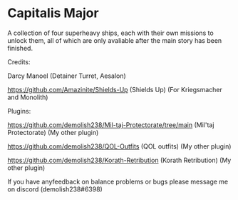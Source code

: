 # Capitalis Major
A collection of four superheavy ships, each with their own missions to unlock them, all of which are only avaliable after the main story has been finished.

Credits:

Darcy Manoel (Detainer Turret, Aesalon)

https://github.com/Amazinite/Shields-Up (Shields Up) (For Kriegsmacher and Monolith)

Plugins:

https://github.com/demolish238/Mil-taj-Protectorate/tree/main (Mil'taj Protectorate) (My other plugin)

https://github.com/demolish238/QOL-Outfits (QOL outfits) (My other plugin)

https://github.com/demolish238/Korath-Retribution (Korath Retribution) (My other plugin)

If you have anyfeedback on balance problems or bugs please message me on discord (demolish238#6398)
